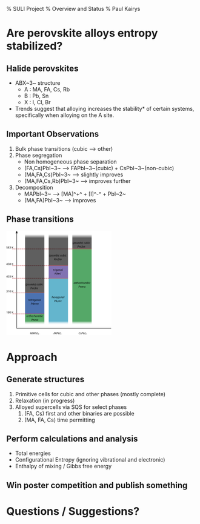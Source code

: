 % SULI Project
% Overview and Status
% Paul Kairys

# Are perovskite alloys entropy stabilized?

## Halide perovskites

-  ABX~3~ structure
    -  A : MA, FA, Cs, Rb
    -  B : Pb, Sn
    -  X : I, Cl, Br
-  Trends suggest that alloying increases the stability\* of certain systems, specifically when alloying on the A site. 

## Important Observations

1.  Bulk phase transitions (cubic --> other)
2.  Phase segregation
    -  Non homogeneous phase separation
    -  (FA,Cs)PbI~3~ --> FAPbI~3~(cubic) + CsPbI~3~(non-cubic)
    -  (MA,FA,Cs)PbI~3~ --> slightly improves
    -  (MA,FA,Cs,Rb)PbI~3~ --> improves further
3.  Decomposition
    -  MAPbI~3~ --> [MA]^+^ + [I]^-^ + PbI~2~
    -  (MA,FA)PbI~3~ --> improves 

## Phase transitions

<img src="../images/Perovskite phases.svg" height=55% width=55% style="background:none; border:none; box-shadow:none;">

# Approach

## Generate structures

1.  Primitive cells for cubic and other phases (mostly complete) 
2.  Relaxation (in progress)
3.  Alloyed supercells via SQS for select phases
    1. (FA, Cs) first and other binaries are possible
    2. (MA, FA, Cs) time permitting

## Perform calculations and analysis

-  Total energies
-  Configurational Entropy (ignoring vibrational and electronic)
-  Enthalpy of mixing / Gibbs free energy

## Win poster competition and publish something

# Questions / Suggestions?

